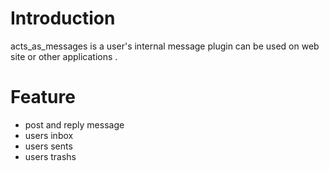 # Introduction #

acts\_as\_messages is a user's internal message plugin can be used on web site or other applications
.


# Feature #

  * post and reply message
  * users inbox
  * users sents
  * users trashs